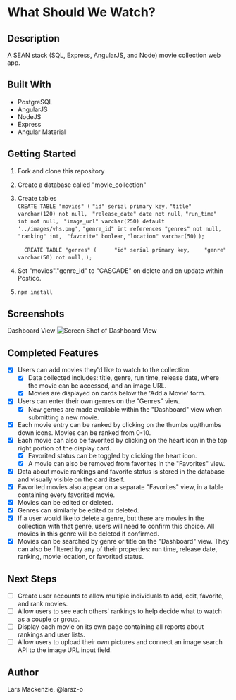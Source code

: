 # What Should We Watch?
## Description 
A SEAN stack (SQL, Express, AngularJS, and Node) movie collection web app. 

## Built With
* PostgreSQL
* AngularJS
* NodeJS
* Express
* Angular Material

## Getting Started

1. Fork and clone this repository 
2. Create a database called "movie_collection" 
3. Create tables  
    `CREATE TABLE "movies" (`
	`"id" serial primary key,`
	`"title" varchar(120) not null, `
	`"release_date" date not null,`
	`"run_time" int not null, `
	`"image_url" varchar(250) default '../images/vhs.png',`
    `"genre_id" int references "genres" not null,`
	`"ranking" int, `
	`"favorite" boolean`,
	`"location" varchar(50)`
`);`

   `  CREATE TABLE "genres" (`
`	  "id" serial primary key,`
`	  "genre" varchar(50) not null, `
`);`
4. Set "movies"."genre_id" to "CASCADE" on delete and on update within Postico. 
5. `npm install `

## Screenshots
Dashboard View 
![Screen Shot of Dashboard View](https://github.com/larsz-o/movie_collection/blob/master/server/public/images/screenshot.png)

## Completed Features
- [x] Users can add movies they'd like to watch to the collection.
	- [x] Data collected includes: title, genre, run time, release date, where the movie can be accessed, and an image URL.
	- [x] Movies are displayed on cards below the 'Add a Movie' form. 
- [x] Users can enter their own genres on the "Genres" view. 
	- [x] New genres are made available within the "Dashboard" view when submitting a new movie. 
- [x] Each movie entry can be ranked by clicking on the thumbs up/thumbs down icons. Movies can be ranked from 0-10. 
- [x] Each movie can also be favorited by clicking on the heart icon in the top right portion of the display card. 
	- [x] Favorited status can be toggled by clicking the heart icon. 
	- [x] A movie can also be removed from favorites in the "Favorites" view. 
- [x] Data about movie rankings and favorite status is stored in the database and visually visible on the card itself. 
- [x] Favorited movies also appear on a separate "Favorites" view, in a table containing every favorited movie. 
- [x] Movies can be edited or deleted.
- [x] Genres can similarly be edited or deleted. 
- [x] If a user would like to delete a genre, but there are movies in the collection with that genre, users will need to confirm this choice. All movies in this genre will be deleted if confirmed. 
- [x] Movies can be searched by genre or title on the "Dashboard" view. They can also be filtered by any of their properties: run time, release date, ranking, movie location, or favorited status. 

## Next Steps
- [ ] Create user accounts to allow multiple individuals to add, edit, favorite, and rank movies. 
- [ ] Allow users to see each others' rankings to help decide what to watch as a couple or group. 
- [ ] Display each movie on its own page containing all reports about rankings and user lists. 
- [ ] Allow users to upload their own pictures and connect an image search API to the image URL input field. 

## Author
Lars Mackenzie, @larsz-o